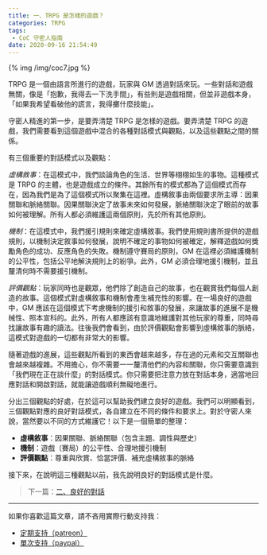 ```yaml
---
title: 一、TRPG 是怎樣的遊戲？
categories: TRPG
tags:
 - CoC 守密人指南
date: 2020-09-16 21:54:49
---
```


{% img /img/coc7.jpg %}

TRPG 是一個由語言所進行的遊戲，玩家與 GM 透過對話來玩。一些對話和遊戲無關，像是「抱歉，我得去一下洗手間」，有些則是遊戲相關，但並非遊戲本身，「如果我希望看破他的謊言，我得擲什麼技能」。

守密人精進的第一步，是要弄清楚 TRPG 是怎樣的遊戲。要弄清楚 TRPG 的遊戲，我們需要看到這個遊戲中混合的各種對話模式與觀點，以及這些觀點之間的關係。

<!--more-->

有三個重要的對話模式以及觀點：

_虛構敘事_：在這模式中，我們談論角色的生活、世界等栩栩如生的事物。這種模式是 TRPG 的主體，也是遊戲成立的條件。其餘所有的模式都為了這個模式而存在，因為我們是為了這個模式所以聚集在這裡。虛構敘事由兩個要求所主導：因果關聯和脈絡關聯。因果關聯決定了故事未來如何發展，脈絡關聯決定了眼前的故事如何被理解。所有人都必須維護這兩個原則，先於所有其他原則。

_機制_：在這模式中，我們援引規則來確定虛構敘事。我們使用規則書所提供的遊戲規則，以機制決定敘事如何發展，說明不確定的事物如何被確定，解釋遊戲如何獎勵角色的成功、反應角色的失敗。機制遵守賽局的原則，GM 在這裡必須維護機制的公平性，包括公平地解決規則上的紛爭。此外，GM 必須合理地援引機制，並且釐清何時不需要援引機制。

_評價觀點_：玩家同時也是觀眾，他們除了創造自己的故事，也在觀賞我們每個人創造的故事。這個模式對虛構敘事和機制會產生補充性的影響。在一場良好的遊戲中，GM 應該在這個模式下考慮機制的援引和敘事的發展，來讓故事的進展不是機械性、照本宣科的。此外，所有人都應該有意識地維護對其他玩家的尊重，同時尋找讓故事有趣的讀法。往後我們會看到，由於評價觀點會影響到虛構敘事的脈絡，這模式對遊戲的一切都有非常大的影響。

隨著遊戲的進展，這些觀點所看到的東西會越來越多，存在過的元素和交互關聯也會越來越複雜。不用擔心，你不需要一一釐清他們的內容和關聯，你只需要意識到「我們現在正在談什麼」的對話模式。你只需要把注意力放在對話本身，適當地回應對話和開啟對話，就能讓遊戲順利無礙地進行。

分出三個觀點的好處，在於這可以幫助我們建立良好的遊戲。我們可以明顯看到，三個觀點對應的良好對話模式，各自建立在不同的條件和要求上。對於守密人來說，當然要以不同的方式維護它！以下是一個簡單的整理：

* **虛構敘事**：因果關聯、脈絡關聯（包含主題、調性與歷史）
* **機制**：遊戲（賽局）的公平性、合理地援引機制
* **評價觀點**：尊重與欣賞、恰當評價、補充虛構敘事的脈絡

接下來，在說明這三種觀點以前，我先說明良好的對話模式是什麼。

> 下一篇：[二、良好的對話](/2020/09/16/good-conversaion/)

---

如果你喜歡這篇文章，請不吝用實際行動支持我：

* [<i class="fab fa-patreon"></i> 定期支持（patreon）](https://www.patreon.com/weihung)
* [<i class="fab fa-paypal"></i> 單次支持（paypal）](https://www.paypal.com/pools/c/8jLP7Wsi80)